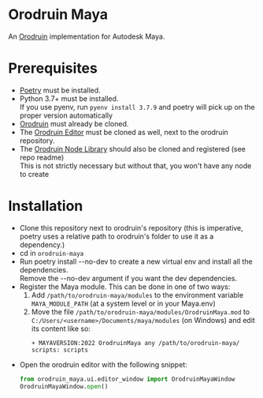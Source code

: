 # Orodruin Maya
An [Orodruin](https://github.com/HolisticCoders/orodruin) implementation  for Autodesk Maya.

# Prerequisites
- [Poetry](https://python-poetry.org/) must be installed.
- Python 3.7+ must be installed.  
    If you use pyenv, run `pyenv install 3.7.9` and poetry will pick up on the proper version automatically
- [Orodruin](https://github.com/HolisticCoders/orodruin) must already be cloned.
- The [Orodruin Editor](https://github.com/HolisticCoders/orodruin-editor) must be cloned as well, next to the orodruin repository.
- The [Orodruin Node Library](https://github.com/HolisticCoders/orodruin-library) should also be cloned and registered (see repo readme)  
    This is not strictly necessary but without that, you won't have any node to create

# Installation
- Clone this repository next to orodruin's repository (this is imperative, poetry uses a relative path to orodruin's folder to use it as a dependency.)
- cd in `orodruin-maya`
- Run poetry install --no-dev to create a new virtual env and install all the dependencies.  
    Remove the --no-dev argument if you want the dev dependencies.
- Register the Maya module. This can be done in one of two ways:
    1. Add `/path/to/orodruin-maya/modules` to the environment variable `MAYA_MODULE_PATH` (at a system level or in your Maya.env)
    2. Move the file `/path/to/orodruin-maya/modules/OrodruinMaya.mod` to `C:/Users/<username>/Documents/maya/modules` (on Windows) and edit its content like so:
        ```
        + MAYAVERSION:2022 OrodruinMaya any /path/to/orodruin-maya/
        scripts: scripts
        ```
- Open the orodruin editor with the following snippet:  
    ```python
    from orodruin_maya.ui.editor_window import OrodruinMayaWindow
    OrodruinMayaWindow.open()
    ```
